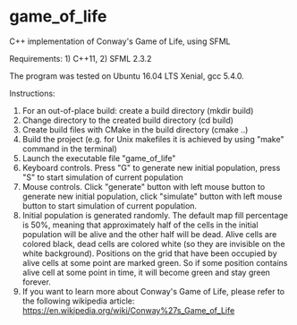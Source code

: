 # game_of_life
C++ implementation of Conway's Game of Life, using SFML

Requirements: 
    1) C++11, 
    2) SFML 2.3.2
    
The program was tested on Ubuntu 16.04 LTS Xenial, gcc 5.4.0.

Instructions:
1) For an out-of-place build: create a build directory (mkdir build)
2) Change directory to the created build directory (cd build)
3) Create build files with CMake in the build directory (cmake ..)
4) Build the project (e.g. for Unix makefiles it is achieved by using "make" command in the terminal)
5) Launch the executable file "game_of_life"
6) Keyboard controls. Press "G" to generate new initial population, press "S" to start simulation of current population
7) Mouse controls. Click "generate" button with left mouse button to generate new initial population, click "simulate" button with left mouse button to start simulation of current population.
8) Initial population is generated randomly. The default map fill percentage is 50%, meaning that approximately half of the cells in the initial population will be alive and the other half will be dead. Alive cells are colored black, dead cells are colored white (so they are invisible on the white background). Positions on the grid that have been occupied by alive cells at some point are marked green. So if some position contains alive cell at some point in time, it will become green and stay green forever.
9) If you want to learn more about Conway's Game of Life, please refer to the following wikipedia article: https://en.wikipedia.org/wiki/Conway%27s_Game_of_Life
